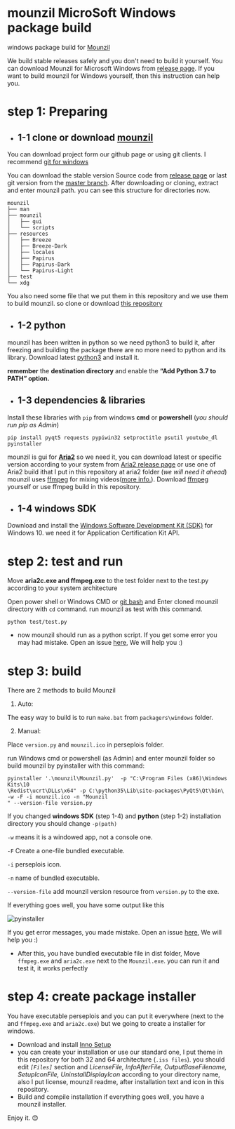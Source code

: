 # mounzil MicroSoft Windows package build
windows package build for [Mounzil](https://github.com/devacom/mounzil)

We build stable releases safely and you don't need to build it yourself. You can download Mounzil for  Microsoft Windows from [release page](https://github.com/devacom/mounzil/releases).
If you want to build mounzil for Windows yourself, then this instruction can help you.
# step 1: Preparing
- ## 1-1 clone or download [mounzil](https://github.com/devacom/mounzil)

You can download project form our github page or using git clients. I recommend [git for windows](https://git-scm.com/download/win)

You can download the stable version Source code from [release page](https://github.com/devacom/mounzil/releases) or last git version from the [master branch](https://github.com/devacom/mounzil/archive/master.zip).
After downloading or cloning, extract and enter mounzil path.
you can see this structure for directories now.

```
mounzil
├── man
├── mounzil
│   ├── gui
│   └── scripts
├── resources
│   ├── Breeze
│   ├── Breeze-Dark
│   ├── locales
│   ├── Papirus
│   ├── Papirus-Dark
│   └── Papirus-Light
├── test
└── xdg
```

You also need some file that we put them in this repository and we use them to build mounzil. so clone or download [this repository](https://github.com/devacom/mounzil-windows-package-build)

- ## 1-2 python
mounzil has been written in python so we need python3 to build it, after freezing and building the package there are no more need to python and its library.
Download latest [python3](https://www.python.org/downloads/windows/) and install it.

**remember** the **destination directory** and enable the **“Add Python 3.7 to PATH” option.**

- ## 1-3 dependencies & libraries
Install these libraries with `pip` from windows **cmd** or **powershell** (*you should run pip as Admin*)

`pip install pyqt5 requests pypiwin32 setproctitle psutil youtube_dl pyinstaller`

mounzil is gui for [**Aria2**](https://aria2.github.io) so we need it, you can download latest or specific version according to your system from [Aria2 release page](https://github.com/aria2/aria2/releases/) or use one of Aria2 build ithat I put in this repository at aria2 folder (*we will need it ahead*)
mounzil uses [ffmpeg](https://www.ffmpeg.org/) for mixing videos([more info.](https://github.com/devacom/mounzil/wiki/How-can-I-download-videos-from-youtube)). Download [ffmpeg](https://ffmpeg.zeranoe.com/builds/) yourself or use ffmpeg build in this repository.

- ## 1-4 windows SDK
Download and install the [Windows Software Development Kit (SDK)](https://developer.microsoft.com/en-us/windows/downloads/windows-10-sdk) for Windows 10. we need it for Application Certification Kit API.

# step 2: test and run
Move **aria2c.exe and ffmpeg.exe** to the test folder next to the test.py according to your system architecture

Open power shell or Windows CMD or [git bash](https://git-scm.com/download/win) and Enter cloned mounzil directory with `cd` command. run mounzil as test with this command.  

`python test/test.py`

- now mounzil should run as a python script. If you get some error you may had mistake. Open  an issue [here](https://github.com/devacom/mounzil-windows-package-build/issues), We will help you :)

# step 3: build
There are 2 methods to build Mounzil

1. Auto:

The easy way to build is to run `make.bat` from `packagers\windows` folder.

2. Manual:
 
Place `version.py` and `mounzil.ico` in perseplois folder.

run Windows cmd or powershell (as Admin) and enter mounzil folder so build mounzil by pyinstaller with this command:

```
pyinstaller '.\mounzil\Mounzil.py'  -p "C:\Program Files (x86)\Windows Kits\10
\Redist\ucrt\DLLs\x64" -p C:\python35\Lib\site-packages\PyQt5\Qt\bin\ -w -F -i mounzil.ico -n "Mounzil
" --version-file version.py
```

If you changed **windows SDK** (step 1-4) and **python** (step 1-2) installation directory you should change `-p(path)`

`-w` means it is a windowed app, not a console one.

`-F` Create a one-file bundled executable.

`-i` perseplois icon.

`-n` name of bundled executable.

`--version-file` add mounzil version resource from `version.py` to the exe.

If everything goes well, you have some output like this

![pyinstaller](screen1.png)

 If you get error messages, you made mistake. Open  an issue [here](https://github.com/devacom/mounzil-windows-package-build/issues), We will help you :)

- After this, you have bundled executable file in dist folder, Move `ffmpeg.exe` and `aria2c.exe` next to the `Mounzil.exe`. you can run it and test it, it works perfectly

# step 4: create package installer
You have executable perseplois and you can put it everywhere (next to the and `ffmpeg.exe` and `aria2c.exe`) but we going to create a installer for windows.

- Download and install [Inno Setup](http://www.jrsoftware.org/isdl.php)
- you can create your installation or use our standard one, I put theme in this repository for both 32 and 64 architecture (`.iss files`). you should edit *`[Files]`* section and *LicenseFile, InfoAfterFile, OutputBaseFilename, SetupIconFile, UninstallDisplayIcon* according to your directory name, also I put license, mounzil readme, after installation text and icon in this repository.
- Build and compile installation if everything goes well, you have a mounzil installer.

 Enjoy it. :blush:
